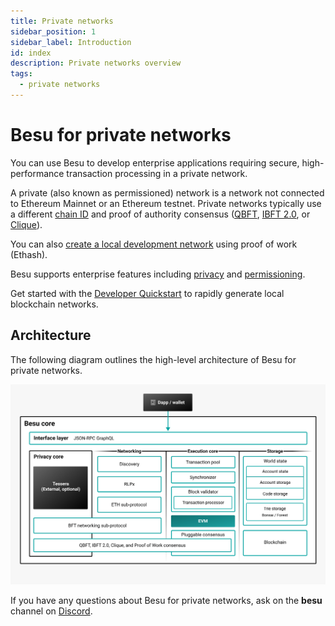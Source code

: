 ```yaml
---
title: Private networks
sidebar_position: 1
sidebar_label: Introduction
id: index
description: Private networks overview
tags:
  - private networks
---
```


# Besu for private networks

You can use Besu to develop enterprise applications requiring secure, high-performance transaction processing in a private network.

A private (also known as permissioned) network is a network not connected to Ethereum Mainnet or an Ethereum testnet. Private networks typically use a different [chain ID](../public-networks/concepts/network-and-chain-id.md) and proof of authority consensus ([QBFT](how-to/configure/consensus/qbft.md), [IBFT 2.0](how-to/configure/consensus/ibft.md), or [Clique](how-to/configure/consensus/clique.md)).

You can also [create a local development network](tutorials/ethash.md) using proof of work (Ethash).

Besu supports enterprise features including [privacy](concepts/privacy/index.md) and [permissioning](concepts/permissioning/index.md).

Get started with the [Developer Quickstart](tutorials/quickstart.md) to rapidly generate local blockchain networks.

## Architecture

The following diagram outlines the high-level architecture of Besu for private networks.

![Private architecture](../assets/images/private-architecture.jpeg)

If you have any questions about Besu for private networks, ask on the **besu** channel on
[Discord](https://discord.gg/hyperledger).
